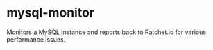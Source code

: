 mysql-monitor
=============

Monitors a MySQL instance and reports back to Ratchet.io for various performance issues.